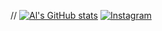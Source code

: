 // [![Al's GitHub stats](https://github-readme-stats.vercel.app/api?username=jeepmonkey)](https://github.com/anuraghazra/github-readme-stats)
[![Instagram](https://skillicons.dev/icons?i=instagram)](https://www.instagram.com/jeepmonkey/)
